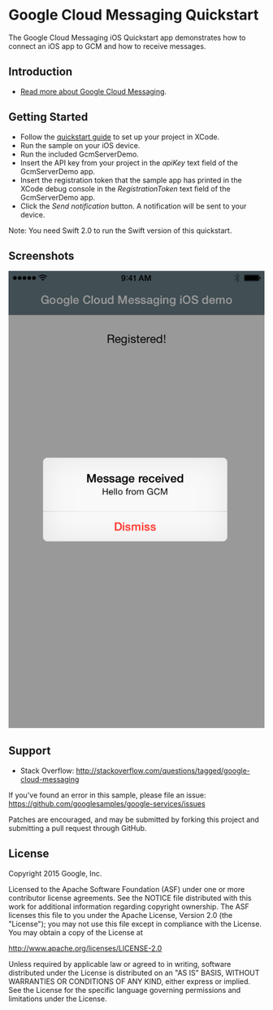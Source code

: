 Google Cloud Messaging Quickstart
=================================

The Google Cloud Messaging iOS Quickstart app demonstrates how to connect
an iOS app to GCM and how to receive messages.

Introduction
------------

- [Read more about Google Cloud Messaging](https://developers.google.com/cloud-messaging/).

Getting Started
---------------

- Follow the [quickstart guide](https://developers.google.com/cloud-messaging/ios/start)
  to set up your project in XCode.
- Run the sample on your iOS device.
- Run the included GcmServerDemo.
- Insert the API key from your project in the *apiKey* text field of the GcmServerDemo app.
- Insert the registration token that the sample app has printed in the XCode debug console in the
*RegistrationToken* text field of the GcmServerDemo app.
- Click the *Send notification* button. A notification will be sent to your device.

Note: You need Swift 2.0 to run the Swift version of this quickstart.

Screenshots
-----------
![Screenshot](Screenshot/gcm-sample.png)

Support
-------

- Stack Overflow: http://stackoverflow.com/questions/tagged/google-cloud-messaging

If you've found an error in this sample, please file an issue:
https://github.com/googlesamples/google-services/issues

Patches are encouraged, and may be submitted by forking this project and
submitting a pull request through GitHub.

License
-------

Copyright 2015 Google, Inc.

Licensed to the Apache Software Foundation (ASF) under one or more contributor
license agreements.  See the NOTICE file distributed with this work for
additional information regarding copyright ownership.  The ASF licenses this
file to you under the Apache License, Version 2.0 (the "License"); you may not
use this file except in compliance with the License.  You may obtain a copy of
the License at

  http://www.apache.org/licenses/LICENSE-2.0

Unless required by applicable law or agreed to in writing, software
distributed under the License is distributed on an "AS IS" BASIS, WITHOUT
WARRANTIES OR CONDITIONS OF ANY KIND, either express or implied.  See the
License for the specific language governing permissions and limitations under
the License.
